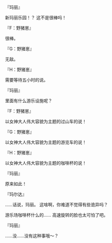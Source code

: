 『玛丽』

新玛丽乐园！？
这不是很棒吗！

『F：野猪崽』

很棒。

『G：野猪崽』

无敌。

『H：野猪崽』

需要等待五小时的说。

『玛丽』

里面有什么游乐设施呢？

『F：野猪崽』

以女神大人伟大容貌为主题的过山车的说！

『G：野猪崽』

以女神大人伟大容貌为主题的游览车的说！

『H：野猪崽』

以女神大人伟大容貌为主题的咖啡杯的说！

『玛丽』

原来如此！

『玛尔达』

……话说，玛丽。
这啥啊，你难道不觉得有些诡异吗？

游乐场咖啡杯什么的……
高速旋转的脸也太可怕了吧。

『玛丽』

……没……没有这种事哦～？

